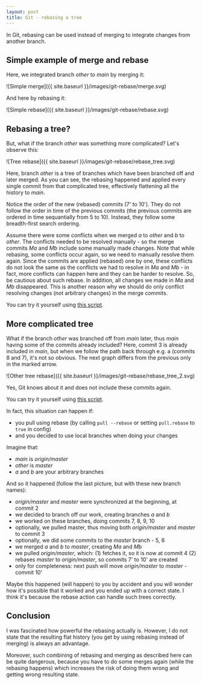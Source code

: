 ```yaml
---
layout: post
title: Git - rebasing a tree
---
```


In Git, rebasing can be used instead of merging to integrate changes from another branch.

## Simple example of merge and rebase

Here, we integrated branch *other* to *main* by merging it:

![Simple merge]({{ site.baseurl }}/images/git-rebase/merge.svg)

And here by rebasing it:

![Simple rebase]({{ site.baseurl }}/images/git-rebase/rebase.svg)

## Rebasing a tree?

But, what if the branch *other* was something more complicated? Let's observe this:

![Tree rebase]({{ site.baseurl }}/images/git-rebase/rebase_tree.svg)

Here, branch *other* is a tree of branches which have been branched off and later merged. As you can see, the rebasing happened and applied every single commit from that complicated tree, effectively flattening all the history to *main*.

Notice the order of the new (rebased) commits (7' to 10'). They do not follow the order in time of the previous commits (the previous commits are ordered in time sequantially from 5 to 10). Instead, they follow some breadth-first search ordering.

Assume there were some conflicts when we merged *a* to *other* and *b* to *other*. The conflicts needed to be resolved manually - so the merge commits *Ma* and *Mb* include some manually made changes. Note that while rebasing, some conflicts occur again, so we need to manually resolve them again. Since the commits are applied (rebased) one by one, these conflicts do not look the same as the conflicts we had to resolve in *Ma* and *Mb* - in fact, more conflicts can happen here and they can be harder to resolve. So, be cautious about such rebase.  In addition, all changes we made in *Ma* and *Mb* disappeared. This is another reason why we should do only conflict resolving changes (not arbitrary changes) in the merge commits.

You can try it yourself using [this script](https://gist.github.com/milan11/2550b31382acd71674fe#file-git-rebase-sh).

## More complicated tree

What if the branch *other* was branched off from *main* later, thus *main* having some of the commits already included? Here, commit 3 is already included in *main*, but when we follow the path back through e.g. a (commits 8 and 7), it's not so obvious. The next graph differs from the previous only in the marked arrow.

![Other tree rebase]({{ site.baseurl }}/images/git-rebase/rebase_tree_2.svg)

Yes, Git knows about it and does not include these commits again.

You can try it yourself using [this script](https://gist.github.com/milan11/2550b31382acd71674fe#file-git-rebase-2-sh).

In fact, this situation can happen if:

- you pull using rebase (by calling ```pull --rebase``` or setting ```pull.rebase``` to ```true``` in config)
- and you decided to use local branches when doing your changes

Imagine that:

- *main* is *origin/master*
- *other* is *master*
- *a* and *b* are your arbitrary branches

And so it happened (follow the last picture, but with these new branch names):

- *origin/master* and *master* were synchronized at the beginning, at commit 2
- we decided to branch off our work, creating branches *a* and *b*
- we worked on these branches, doing commits 7, 8, 9, 10
- optionally, we pulled master, thus moving both *origin/master* and *master* to commit 3
- optionally, we did some commits to the *master* branch - 5, 6
- we merged *a* and *b* to *master*, creating *Ma* and *Mb*
- we pulled *origin/master*, which:
(1) fetches it, so it is now at commit 4
(2) rebases *master* to *origin/master*, so commits 7' to 10' are created
- only for completeness: next push will move *origin/master* to *master* - commit 10'

Maybe this happened (will happen) to you by accident and you will wonder how it's possible that it worked and you ended up with a correct state. I think it's because the rebase action can handle such trees correctly.

## Conclusion

I was fascinated how powerful the rebasing actually is. However, I do not state that the resulting flat history (you get by using rebasing instead of merging) is always an advantage.

Moreover, such combining of rebasing and merging as described here can be quite dangerous, because you have to do some merges again (while the rebasing happens) which increases the risk of doing them wrong and getting wrong resulting state.
